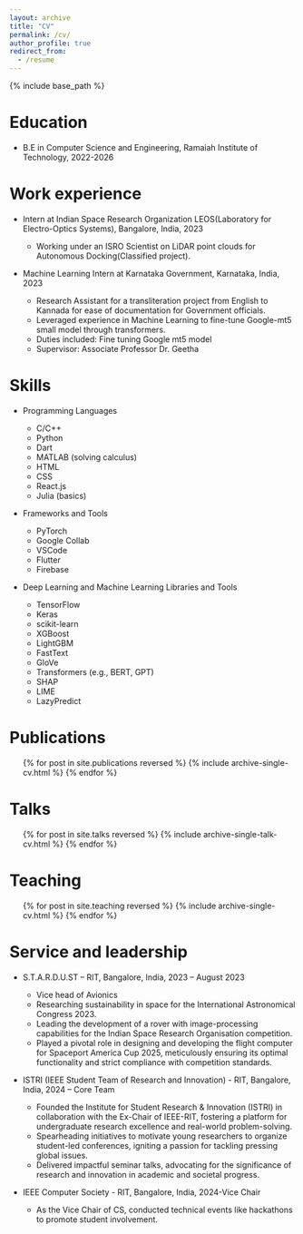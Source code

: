 ```yaml
---
layout: archive
title: "CV"
permalink: /cv/
author_profile: true
redirect_from:
  - /resume
---
```


{% include base_path %}

Education
======
* B.E in Computer Science and Engineering, Ramaiah Institute of Technology, 2022-2026

Work experience
======
* Intern at Indian Space Research Organization LEOS(Laboratory for Electro-Optics Systems), Bangalore, India, 2023
  * Working under an ISRO Scientist on LiDAR point clouds for Autonomous Docking(Classified project).

* Machine Learning Intern at Karnataka Government, Karnataka, India, 2023 
  * Research Assistant for a transliteration project from English to Kannada for ease of documentation for Government officials. 
  * Leveraged experience in Machine Learning to fine-tune Google-mt5 small model through transformers.
  * Duties included: Fine tuning Google mt5 model
  * Supervisor: Associate Professor Dr. Geetha

  
Skills
======
* Programming Languages
  * C/C++
  * Python
  * Dart
  * MATLAB (solving calculus)
  * HTML
  * CSS
  * React.js
  * Julia (basics)

* Frameworks and Tools
  * PyTorch
  * Google Collab
  * VSCode
  * Flutter
  * Firebase
  
* Deep Learning and Machine Learning Libraries and Tools
  * TensorFlow
  * Keras
  * scikit-learn
  * XGBoost
  * LightGBM
  * FastText
  * GloVe
  * Transformers (e.g., BERT, GPT)
  * SHAP
  * LIME
  * LazyPredict

Publications
======
  <ul>{% for post in site.publications reversed %}
    {% include archive-single-cv.html %}
  {% endfor %}</ul>
  
Talks
======
  <ul>{% for post in site.talks reversed %}
    {% include archive-single-talk-cv.html  %}
  {% endfor %}</ul>
  
Teaching
======
  <ul>{% for post in site.teaching reversed %}
    {% include archive-single-cv.html %}
  {% endfor %}</ul>
  
Service and leadership
======
* S.T.A.R.D.U.ST  – RIT, Bangalore, India, 2023 – August 2023 
  * Vice head of Avionics
  * Researching sustainability in space for the International Astronomical Congress 2023.
  * Leading the development of a rover with image-processing capabilities for the Indian Space Research Organisation competition.
  * Played a pivotal role in designing and developing the flight computer for Spaceport America Cup 2025, meticulously ensuring its optimal functionality and strict compliance with competition standards.

* ISTRI (IEEE Student Team of Research and Innovation) - RIT, Bangalore, India, 2024 – Core Team 
  * Founded the Institute for Student Research & Innovation (ISTRI) in collaboration with the Ex-Chair of IEEE-RIT, fostering a platform for undergraduate research excellence and real-world problem-solving.
  * Spearheading initiatives to motivate young researchers to organize student-led conferences, igniting a passion for tackling pressing global issues. 
  * Delivered impactful seminar talks, advocating for the significance of research and innovation in academic and societal progress.

* IEEE Computer Society - RIT, Bangalore, India, 2024-Vice Chair
  * As the Vice Chair of CS, conducted technical events like hackathons to promote student involvement. 

